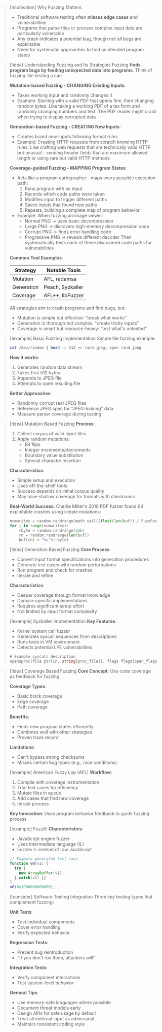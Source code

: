 > [!motivation] Why Fuzzing Matters
> - Traditional software testing often **misses edge cases** and vulnerabilities
> - Programs that parse files or process complex input data are particularly vulnerable
> - Any crash indicates a potential bug, though not all bugs are exploitable
> - Need for systematic approaches to find unintended program states


> [!idea] Understanding Fuzzing and Its Strategies
> Fuzzing **finds program bugs by feeding unexpected data into programs**. Think of fuzzing like testing a car:
> 
> **Mutation-based Fuzzing - CHANGING Existing Inputs**:
> - Takes working input and randomly changes it
> - Example: Starting with a valid PDF that opens fine, then changing random bytes. Like taking a working PDF of a tax form and randomly changing numbers and text. The PDF reader might crash when trying to display corrupted data
> 
> **Generation-based Fuzzing - CREATING New Inputs**:
> - Creates brand new inputs following format rules
> - Example: Creating HTTP requests from scratch knowing HTTP rules. Like crafting web requests that are technically valid HTTP but unusual - sending header fields that are maximum allowed length or using rare but valid HTTP methods
> 
> **Coverage-guided Fuzzing - MAPPING Program States**:
> - Acts like a program cartographer - maps every possible execution path:
>   1. Runs program with an input
>   2. Records which code paths were taken
>   3. Modifies input to trigger different paths
>   4. Saves inputs that found new paths
>   5. Repeats, building a complete map of program behavior
> - Example: When fuzzing an image viewer:
>   - Normal PNG → uses basic decompression
>   - Large PNG → discovers high-memory decompression code
>   - Corrupt PNG → finds error handling code
>   - Progressive PNG → reveals different decoder
>   Then systematically tests each of these discovered code paths for vulnerabilities
> 
> **Common Tool Examples**:
> 
> | Strategy | Notable Tools |
> |----------|--------------|
> | Mutation | AFL, radamsa |
> | Generation | Peach, Syzkaller |
> | Coverage | AFL++, libFuzzer |
> 
> All strategies aim to crash programs and find bugs, but:
> - Mutation is simple but effective: "break what works"
> - Generation is thorough but complex: "create tricky inputs"
> - Coverage is smart but resource-heavy: "test what's untested"

> [!example] Basic Fuzzing Implementation
> Simple file fuzzing example:
> ```bash
> cat /dev/random | head -c 512 >> rand.jpeg; open rand.jpeg
> ```
> **How it works**:
> 1. Generates random data stream
> 2. Takes first 512 bytes
> 3. Appends to JPEG file
> 4. Attempts to open resulting file
> 
> **Better Approaches**:
> - Randomly corrupt real JPEG files
> - Reference JPEG spec for "JPEG-looking" data
> - Measure parser coverage during testing

> [!idea] Mutation Based Fuzzing
> **Process**:
> 1. Collect corpus of valid input files
> 2. Apply random mutations:
>    - Bit flips
>    - Integer increments/decrements
>    - Boundary value substitution
>    - Special character insertion
> 
> **Characteristics**:
> - Simple setup and execution
> - Uses off-the-shelf tools
> - Success depends on initial corpus quality
> - May have shallow coverage for formats with checksums
> 
> **Real-World Success**:
> Charlie Miller's 2010 PDF fuzzer found 64 exploitable crashes using simple mutations:
> ```python
> numwrites = random.randrange(math.ceil((float(len(buf)) / FuzzFactor))) + 1
> for j in range(numwrites):
>     rbyte = random.randrange(256)
>     rn = random.randrange(len(buf))
>     buf[rn] = "%c"%(rbyte)
> ```

> [!idea] Generation Based Fuzzing
> **Core Process**:
> - Convert input format specifications into generation procedures
> - Generate test cases with random perturbations
> - Run program and check for crashes
> - Iterate and refine
> 
> **Characteristics**:
> - Deeper coverage through format knowledge
> - Domain-specific implementations
> - Requires significant setup effort
> - Not limited by input format complexity

> [!example] Syzkaller Implementation
> **Key Features**:
> - Kernel system call fuzzer
> - Generates syscall sequences from descriptions
> - Runs tests in VM environment
> - Detects potential LPE vulnerabilities
> 
> ```go
> # Example syscall description
> open$proc(file ptr[in, string[proc_file]], flags flags[open_flags], mode const[0]) fd
> ```

> [!idea] Coverage Based Fuzzing
> **Core Concept**: Use code coverage as feedback for fuzzing
> 
> **Coverage Types**:
> - Basic block coverage
> - Edge coverage
> - Path coverage
> 
> **Benefits**:
> - Finds new program states efficiently
> - Combines well with other strategies
> - Proven track record
> 
> **Limitations**:
> - Can't bypass strong checksums
> - Misses certain bug types (e.g., race conditions)

> [!example] American Fuzzy Lop (AFL)
> **Workflow**:
> 1. Compile with coverage instrumentation
> 2. Trim test cases for efficiency
> 3. Mutate files in queue
> 4. Add cases that find new coverage
> 5. Iterate process
> 
> **Key Innovation**: Uses program behavior feedback to guide fuzzing process

> [!example] Fuzzilli
> **Characteristics**:
> - JavaScript engine fuzzer
> - Uses intermediate language (IL)
> - Fuzzes IL instead of raw JavaScript
> 
> ```javascript
> // Example generated test case
> function v0(v1) { 
>   try { 
>     new ArrayBuffer(v1); 
>   } catch(v2) {} 
> }
> v0(0x1000000000000);
> ```

> [!consider] Software Testing Integration
> Three key testing types that complement fuzzing:
> 
> **Unit Tests**:
> - Test individual components
> - Cover error handling
> - Verify expected behavior
> 
> **Regression Tests**:
> - Prevent bug reintroduction
> - "If you don't run them, attackers will"
> 
> **Integration Tests**:
> - Verify component interactions
> - Test system-level behavior
> 
> **General Tips**:
> - Use memory-safe languages where possible
> - Document threat models early
> - Design APIs for safe usage by default
> - Treat all external input as adversarial
> - Maintain consistent coding style